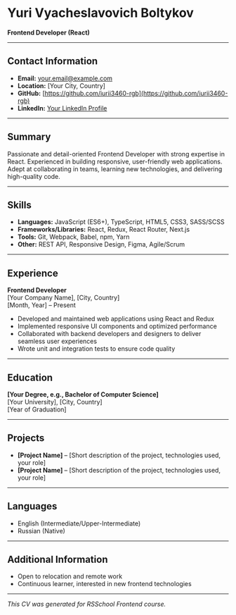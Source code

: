 # Yuri Vyacheslavovich Boltykov

**Frontend Developer (React)**

---

## Contact Information
- **Email:** your.email@example.com
- **Location:** [Your City, Country]
- **GitHub:** [https://github.com/iurii3460-rgb](https://github.com/iurii3460-rgb)
- **LinkedIn:** [Your LinkedIn Profile](#)

---

## Summary
Passionate and detail-oriented Frontend Developer with strong expertise in React. Experienced in building responsive, user-friendly web applications. Adept at collaborating in teams, learning new technologies, and delivering high-quality code.

---

## Skills
- **Languages:** JavaScript (ES6+), TypeScript, HTML5, CSS3, SASS/SCSS
- **Frameworks/Libraries:** React, Redux, React Router, Next.js
- **Tools:** Git, Webpack, Babel, npm, Yarn
- **Other:** REST API, Responsive Design, Figma, Agile/Scrum

---

## Experience
**Frontend Developer**  
[Your Company Name], [City, Country]  
[Month, Year] – Present
- Developed and maintained web applications using React and Redux
- Implemented responsive UI components and optimized performance
- Collaborated with backend developers and designers to deliver seamless user experiences
- Wrote unit and integration tests to ensure code quality

---

## Education
**[Your Degree, e.g., Bachelor of Computer Science]**  
[Your University], [City, Country]  
[Year of Graduation]

---

## Projects
- **[Project Name]** – [Short description of the project, technologies used, your role]
- **[Project Name]** – [Short description of the project, technologies used, your role]

---

## Languages
- English (Intermediate/Upper-Intermediate)
- Russian (Native)

---

## Additional Information
- Open to relocation and remote work
- Continuous learner, interested in new frontend technologies

---

*This CV was generated for RSSchool Frontend course.*
